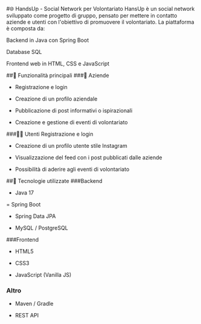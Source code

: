 #🌐 HandsUp - Social Network per Volontariato
HansUp è un social network sviluppato come progetto di gruppo, pensato per mettere in contatto aziende e utenti con l'obiettivo di promuovere il volontariato. La piattaforma è composta da:

Backend in Java con Spring Boot

Database SQL

Frontend web in HTML, CSS e JavaScript

##🚀 Funzionalità principali
###👥 Aziende
- Registrazione e login

- Creazione di un profilo aziendale

- Pubblicazione di post informativi o ispirazionali

- Creazione e gestione di eventi di volontariato

###🙋‍♂️ Utenti
Registrazione e login

- Creazione di un profilo utente stile Instagram

- Visualizzazione del feed con i post pubblicati dalle aziende

- Possibilità di aderire agli eventi di volontariato

##🧰 Tecnologie utilizzate
###Backend
- Java 17

= Spring Boot

- Spring Data JPA

- MySQL / PostgreSQL

###Frontend
- HTML5

- CSS3

- JavaScript (Vanilla JS)

### Altro
- Maven / Gradle

- REST API
